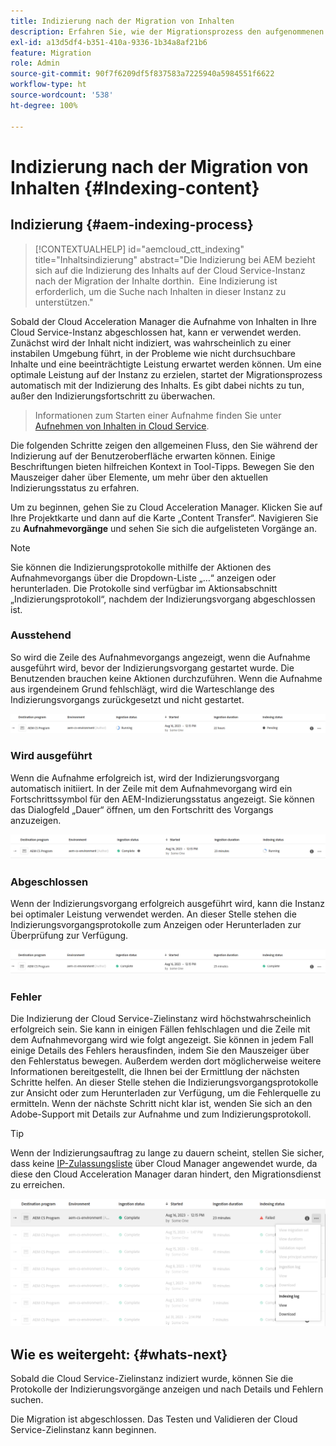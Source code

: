 ```yaml
---
title: Indizierung nach der Migration von Inhalten
description: Erfahren Sie, wie der Migrationsprozess den aufgenommenen Inhalt auf der Cloud Service-Zielinstanz indiziert.
exl-id: a13d5df4-b351-410a-9336-1b34a8af21b6
feature: Migration
role: Admin
source-git-commit: 90f7f6209df5f837583a7225940a5984551f6622
workflow-type: ht
source-wordcount: '538'
ht-degree: 100%

---
```


# Indizierung nach der Migration von Inhalten {#Indexing-content}

## Indizierung {#aem-indexing-process}

>[!CONTEXTUALHELP]
>id="aemcloud_ctt_indexing"
>title="Inhaltsindizierung"
>abstract="Die Indizierung bei AEM bezieht sich auf die Indizierung des Inhalts auf der Cloud Service-Instanz nach der Migration der Inhalte dorthin.  Eine Indizierung ist erforderlich, um die Suche nach Inhalten in dieser Instanz zu unterstützen."

Sobald der Cloud Acceleration Manager die Aufnahme von Inhalten in Ihre Cloud Service-Instanz abgeschlossen hat, kann er verwendet werden. Zunächst wird der Inhalt nicht indiziert, was wahrscheinlich zu einer instabilen Umgebung führt, in der Probleme wie nicht durchsuchbare Inhalte und eine beeinträchtigte Leistung erwartet werden können. Um eine optimale Leistung auf der Instanz zu erzielen, startet der Migrationsprozess automatisch mit der Indizierung des Inhalts. Es gibt dabei nichts zu tun, außer den Indizierungsfortschritt zu überwachen.

> Informationen zum Starten einer Aufnahme finden Sie unter [Aufnehmen von Inhalten in Cloud Service](/help/journey-migration/content-transfer-tool/using-content-transfer-tool/ingesting-content.md).

Die folgenden Schritte zeigen den allgemeinen Fluss, den Sie während der Indizierung auf der Benutzeroberfläche erwarten können. Einige Beschriftungen bieten hilfreichen Kontext in Tool-Tipps. Bewegen Sie den Mauszeiger daher über Elemente, um mehr über den aktuellen Indizierungsstatus zu erfahren.

Um zu beginnen, gehen Sie zu Cloud Acceleration Manager. Klicken Sie auf Ihre Projektkarte und dann auf die Karte „Content Transfer“. Navigieren Sie zu **Aufnahmevorgänge** und sehen Sie sich die aufgelisteten Vorgänge an.

>[!NOTE]
>Sie können die Indizierungsprotokolle mithilfe der Aktionen des Aufnahmevorgangs über die Dropdown-Liste „…“ anzeigen oder herunterladen. Die Protokolle sind verfügbar im
> Aktionsabschnitt „Indizierungsprotokoll“, nachdem der Indizierungsvorgang abgeschlossen ist.

### Ausstehend

So wird die Zeile des Aufnahmevorgangs angezeigt, wenn die Aufnahme ausgeführt wird, bevor der Indizierungsvorgang gestartet wurde. Die Benutzenden brauchen keine Aktionen durchzuführen. Wenn die Aufnahme aus irgendeinem Grund fehlschlägt, wird die Warteschlange des Indizierungsvorgangs zurückgesetzt und nicht gestartet.

![Bild](/help/journey-migration/content-transfer-tool/assets-indexing/pending.png)

### Wird ausgeführt

Wenn die Aufnahme erfolgreich ist, wird der Indizierungsvorgang automatisch initiiert. In der Zeile mit dem Aufnahmevorgang wird ein Fortschrittssymbol für den AEM-Indizierungsstatus angezeigt. Sie können das Dialogfeld „Dauer“ öffnen, um den Fortschritt des Vorgangs anzuzeigen.

![Bild](/help/journey-migration/content-transfer-tool/assets-indexing/running.png)

### Abgeschlossen

Wenn der Indizierungsvorgang erfolgreich ausgeführt wird, kann die Instanz bei optimaler Leistung verwendet werden. An dieser Stelle stehen die Indizierungsvorgangsprotokolle zum Anzeigen oder Herunterladen zur Überprüfung zur Verfügung.

![Bild](/help/journey-migration/content-transfer-tool/assets-indexing/complete.png)

### Fehler

Die Indizierung der Cloud Service-Zielinstanz wird höchstwahrscheinlich erfolgreich sein. Sie kann in einigen Fällen fehlschlagen und die Zeile mit dem Aufnahmevorgang wird wie folgt angezeigt. Sie können in jedem Fall einige Details des Fehlers herausfinden, indem Sie den Mauszeiger über den Fehlerstatus bewegen. Außerdem werden dort möglicherweise weitere Informationen bereitgestellt, die Ihnen bei der Ermittlung der nächsten Schritte helfen. An dieser Stelle stehen die Indizierungsvorgangsprotokolle zur Ansicht oder zum Herunterladen zur Verfügung, um die Fehlerquelle zu ermitteln. Wenn der nächste Schritt nicht klar ist, wenden Sie sich an den Adobe-Support mit Details zur Aufnahme und zum Indizierungsprotokoll.

>[!TIP]
>
> Wenn der Indizierungsauftrag zu lange zu dauern scheint, stellen Sie sicher, dass keine [IP-Zulassungsliste](/help/implementing/cloud-manager/ip-allow-lists/apply-allow-list.md) über Cloud Manager angewendet wurde, da diese den Cloud Acceleration Manager daran hindert, den Migrationsdienst zu erreichen.

![image](/help/journey-migration/content-transfer-tool/assets-indexing/failed.png)

## Wie es weitergeht: {#whats-next}

Sobald die Cloud Service-Zielinstanz indiziert wurde, können Sie die Protokolle der Indizierungsvorgänge anzeigen und nach Details und Fehlern suchen.

Die Migration ist abgeschlossen. Das Testen und Validieren der Cloud Service-Zielinstanz kann beginnen.
